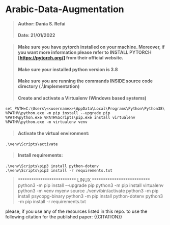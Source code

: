 # Arabic-Data-Augmentation
> #### Author: Dania S. Refai
> #### Date: 21/01/2022


> #### Make sure you have pytorch installed on your machine. Moreover, if you want more information please refer to INSTALL PYTORCH [https://pytorch.org/] from their official website.
> #### Make sure your installed python version is 3.8
> #### Make sure you are running the commands INSIDE source code directory (.\Implementation\)
> #### Create and activate a Virtualenv (Windows based systems)
    set PATH=C:\Users\<<username>>\AppData\Local\Programs\Python\Python38\
    %PATH%\python.exe -m pip install --upgrade pip
    %PATH%python.exe %PATH%Scripts\pip.exe install virtualenv    
    %PATH%\python.exe -m virtualenv venv 
    
> #### Activate the virtual environment:
    .\venv\Scripts\activate

> #### Install requirements:
    .\venv\Scripts\pip3 install python-dotenv
    .\venv\Scripts\pip3 install -r requirements.txt


> ************************** LINUX **************************
    python3 -m pip install --upgrade pip
    python3 -m pip install virtualenv
    python3 -m venv myenv 
    source  ./venv/bin/activate
    python3 -m pip install psycopg-binary
    python3 -m pip install python-dotenv
    python3 -m pip install -r requirements.txt

please, if you use any of the resources listed in this repo. to use the following citation for the published paper:
{{CITATION}}








